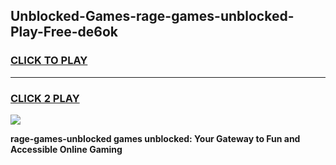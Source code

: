 
## Unblocked-Games-rage-games-unblocked-Play-Free-de6ok
<h3>
<a href="https://premium76.site?title=rage-games-unblocked&ref=21A">CLICK TO PLAY</a></h3>
<hr>

<h3>
<a href="https://premium76.site?title=rage-games-unblocked&ref=21A">CLICK 2 PLAY</a>
  
</h3>

<a href="https://premium76.site?title=rage-games-unblocked&ref=21A"><img src="https://clearcache.store/games.png"></a>


**rage-games-unblocked games unblocked: Your Gateway to Fun and Accessible Online Gaming**
